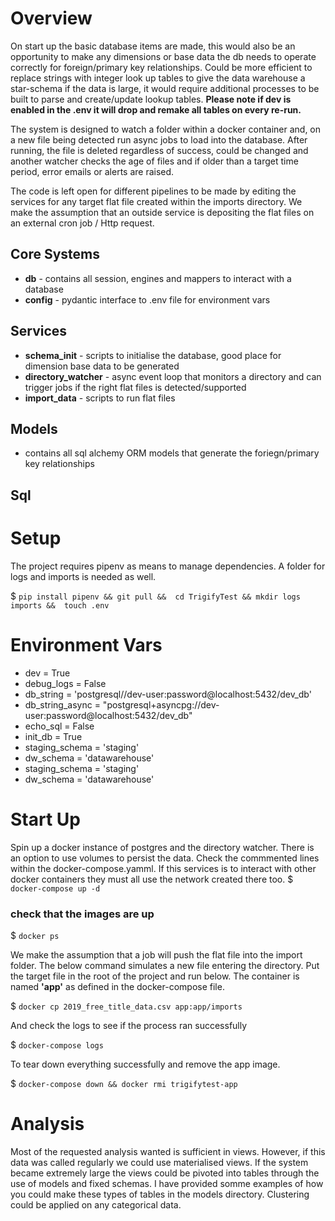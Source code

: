 # Overview
On start up the basic database items are made, this would also be an opportunity to make any dimensions or base data the db needs to operate correctly for foreign/primary key relationships. 
Could be more efficient to replace strings with integer look up tables to give the data warehouse a star-schema if the data is large, 
it would require additional processes to be built to parse and create/update lookup tables. 
**Please note if dev is enabled in the .env it will drop and remake all tables on every re-run.**

The system is designed to watch a folder within a docker container and, on a new file being detected run async jobs to load into the database.
After running, the file is deleted regardless of success, could be changed and another watcher checks the age of files and if older than a target time period, error emails or alerts are raised. 

The code is left open for different pipelines to be made by editing the services for any target flat file created within the imports directory.
We make the assumption that an outside service is depositing the flat files on an external cron job / Http request.

## Core Systems
* **db** - contains all session, engines and mappers to interact with a database
* **config** - pydantic interface to .env file for environment vars

## Services
* **schema_init** - scripts to initialise the database, good place for dimension base data to be generated
* **directory_watcher** - async event loop that monitors a directory and can trigger jobs if the right flat files is detected/supported
* **import_data** - scripts to run flat files

## Models
* contains all sql alchemy ORM models that generate the foriegn/primary key relationships

## Sql

# Setup
The project requires pipenv as means to manage dependencies. A folder for logs and imports is needed as well. 

$ `
pip install pipenv &&
git pull && 
cd TrigifyTest &&
mkdir logs imports && 
touch .env
`

# Environment Vars
*  dev = True
*  debug_logs = False
*  db_string = 'postgresql//dev-user:password@localhost:5432/dev_db'
*  db_string_async = "postgresql+asyncpg://dev-user:password@localhost:5432/dev_db"
*  echo_sql = False
*  init_db = True
*  staging_schema = 'staging'
*  dw_schema = 'datawarehouse'
*  staging_schema = 'staging'
*  dw_schema = 'datawarehouse'

# Start Up
Spin up a docker instance of postgres and the directory watcher. 
There is an option to use volumes to persist the data. Check the commmented lines within the docker-compose.yamml. 
If this services is to interact with other docker containers they must all use the network created there too.
$ `docker-compose up -d`

### check that the images are up
$ `docker ps`

We make the assumption that a job will push the flat file into the import folder. The below command simulates a new file entering the directory.
Put the target file in the root of the project and run below. The container is named **'app'** as defined in the docker-compose file.

$ `docker cp 2019_free_title_data.csv app:app/imports`

And check the logs to see if the process ran successfully

$ `docker-compose logs`

To tear down everything successfully and remove the app image.

$ `docker-compose down && docker rmi trigifytest-app`

# Analysis
Most of the requested analysis wanted is sufficient in views. However, if this data was called regularly we could use materialised views.
If the system became extremely large the views could be pivoted into tables through the use of models and fixed schemas. 
I have provided somme examples of how you could make these types of tables in the models directory. Clustering could be applied on any categorical data. 




